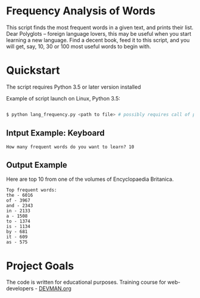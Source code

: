 # Frequency Analysis of Words

This script finds the most frequent words in a given text, and prints their list.
Dear Polyglots – foreign language lovers, this may be useful when you start learning a new language. Find a decent book, feed it to this script, and you will get, say, 10, 30 or 100 most useful words to begin with.

# Quickstart

The script requires Python 3.5 or later version installed

Example of script launch on Linux, Python 3.5:

```bash

$ python lang_frequency.py <path to file> # possibly requires call of python3 executive instead of just python

```
 
## Intput Example: Keyboard

    How many frequent words do you want to learn? 10

## Output Example

Here are top 10 from one of the volumes of Encyclopaedia Britanica.

    Top frequent words:
    the - 6016
    of - 3967
    and - 2343
    in - 2133
    a - 1508
    to - 1374
    is - 1134
    by - 681
    it - 609
    as - 575
    

# Project Goals

The code is written for educational purposes. Training course for web-developers - [DEVMAN.org](https://devman.org)
